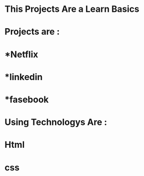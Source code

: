 # This Projects Are a Learn Basics
# Projects are :
# *Netflix
# *linkedin
# *fasebook

# Using Technologys Are :
# Html
# css